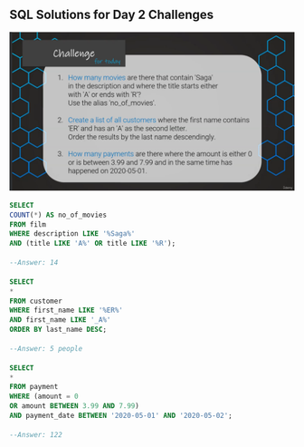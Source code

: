 ## SQL Solutions for Day 2 Challenges

![Challenges for Day 2](Challenges-Day2.png)

```sql
SELECT
COUNT(*) AS no_of_movies
FROM film
WHERE description LIKE '%Saga%'
AND (title LIKE 'A%' OR title LIKE '%R');

--Answer: 14

SELECT
*
FROM customer
WHERE first_name LIKE '%ER%'
AND first_name LIKE '_A%'
ORDER BY last_name DESC;

--Answer: 5 people

SELECT
*
FROM payment
WHERE (amount = 0
OR amount BETWEEN 3.99 AND 7.99)
AND payment_date BETWEEN '2020-05-01' AND '2020-05-02';

--Answer: 122
